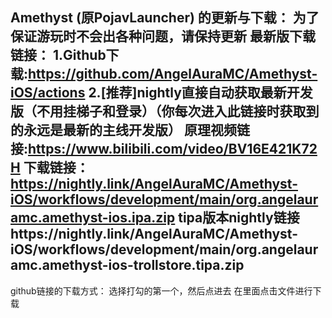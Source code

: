 Amethyst (原PojavLauncher) 的更新与下载：
为了保证游玩时不会出各种问题，请保持更新
最新版下载链接：
 1.Github下载:https://github.com/AngelAuraMC/Amethyst-iOS/actions
2.[推荐]nightly直接自动获取最新开发版（不用挂梯子和登录）（你每次进入此链接时获取到的永远是最新的主线开发版）
原理视频链接:https://www.bilibili.com/video/BV16E421K72H
下载链接：
https://nightly.link/AngelAuraMC/Amethyst-iOS/workflows/development/main/org.angelauramc.amethyst-ios.ipa.zip
tipa版本nightly链接https://nightly.link/AngelAuraMC/Amethyst-iOS/workflows/development/main/org.angelauramc.amethyst-ios-trollstore.tipa.zip
-------------
github链接的下载方式：
选择打勾的第一个，然后点进去
在里面点击文件进行下载
